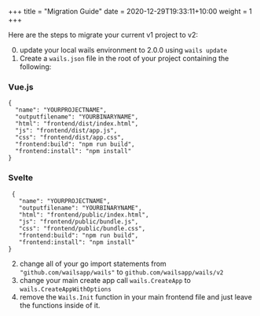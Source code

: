 +++
title = "Migration Guide"
date = 2020-12-29T19:33:11+10:00
weight = 1
+++

Here are the steps to migrate your current v1 project to v2:

0. update your local wails environment to 2.0.0 using ``wails update``
  1. Create a ``wails.json`` file in the root of your project containing the following:

  ### Vue.js
  ```
  {
    "name": "YOURPROJECTNAME",  
    "outputfilename": "YOURBINARYNAME",
    "html": "frontend/dist/index.html",
    "js": "frontend/dist/app.js",
    "css": "frontend/dist/app.css",
    "frontend:build": "npm run build",
    "frontend:install": "npm install"
}
  ```
  ### Svelte

 ```
  {
    "name": "YOURPROJECTNAME",  
    "outputfilename": "YOURBINARYNAME",
    "html": "frontend/public/index.html",
    "js": "frontend/public/bundle.js",
    "css": "frontend/public/bundle.css",
    "frontend:build": "npm run build",
    "frontend:install": "npm install"
}
  ``` 

  2. change all of your go import statements from ``"github.com/wailsapp/wails"`` to ``github.com/wailsapp/wails/v2``
  3. change your main create app call ``wails.CreateApp`` to ``wails.CreateAppWithOptions``
  4. remove the ``Wails.Init`` function in your main frontend file and just leave the functions inside of it.
